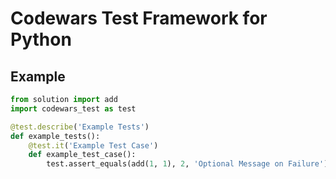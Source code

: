 # Codewars Test Framework for Python


## Example

```python
from solution import add
import codewars_test as test

@test.describe('Example Tests')
def example_tests():
    @test.it('Example Test Case')
    def example_test_case():
        test.assert_equals(add(1, 1), 2, 'Optional Message on Failure')
```
